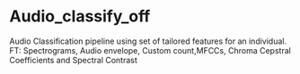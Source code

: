 # Audio_classify_off
Audio Classification pipeline using set of tailored features for an individual. FT: Spectrograms, Audio envelope, Custom count,MFCCs, Chroma Cepstral Coefficients and Spectral Contrast
